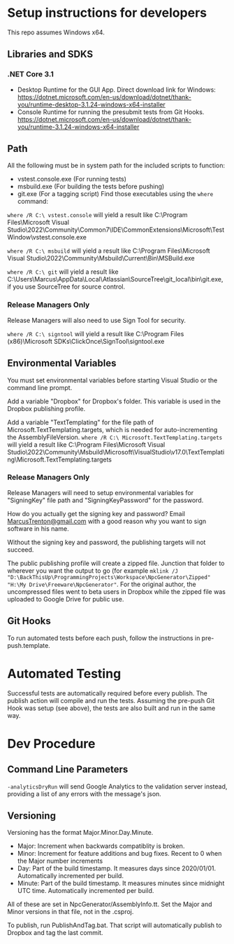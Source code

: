 # Setup instructions for developers

This repo assumes Windows x64.

## Libraries and SDKS

### .NET Core 3.1

* Desktop Runtime for the GUI App. Direct download link for Windows: https://dotnet.microsoft.com/en-us/download/dotnet/thank-you/runtime-desktop-3.1.24-windows-x64-installer
* Console Runtime for running the presubmit tests from Git Hooks. https://dotnet.microsoft.com/en-us/download/dotnet/thank-you/runtime-3.1.24-windows-x64-installer

## Path

All the following must be in system path for the included scripts to function:
* vstest.console.exe (For running tests)
* msbuild.exe	(For building the tests before pushing)
* git.exe (For a tagging script)
Find those executables using the `where` command:

`where /R C:\ vstest.console` will yield a result like C:\Program Files\Microsoft Visual Studio\2022\Community\Common7\IDE\CommonExtensions\Microsoft\TestWindow\vstest.console.exe

`where /R C:\ msbuild` will yield a result like C:\Program Files\Microsoft Visual Studio\2022\Community\Msbuild\Current\Bin\MSBuild.exe

`where /R C:\ git` will yield a result like C:\Users\Marcus\AppData\Local\Atlassian\SourceTree\git_local\bin\git.exe, if you use SourceTree for source control.

### Release Managers Only

Release Managers will also need to use Sign Tool for security.

`where /R C:\ signtool` will yield a result like C:\Program Files (x86)\Microsoft SDKs\ClickOnce\SignTool\signtool.exe

## Environmental Variables

You must set environmental variables before starting Visual Studio or the command line prompt.

Add a variable "Dropbox" for Dropbox's folder. This variable is used in the Dropbox publishing profile. 

Add a variable "TextTemplating" for the file path of Microsoft.TextTemplating.targets, which is needed for auto-incrementing the AssemblyFileVersion.
`where /R C:\ Microsoft.TextTemplating.targets` will yield a result like C:\Program Files\Microsoft Visual Studio\2022\Community\Msbuild\Microsoft\VisualStudio\v17.0\TextTemplating\Microsoft.TextTemplating.targets

### Release Managers Only

Release Managers will need to setup environmental variables for "SigningKey" file path and "SigningKeyPassword" for the password.

How do you actually get the signing key and password? Email MarcusTrenton@gmail.com with a good reason why you want to sign software in his name.

Without the signing key and password, the publishing targets will not succeed.

The public publishing profile will create a zipped file. Junction that folder to wherever you want the output to go (for example `mklink /J "D:\BackThisUp\ProgrammingProjects\Workspace\NpcGenerator\Zipped"  "H:\My Drive\Freeware\NpcGenerator"`. For the original author, the uncompressed files went to beta users in Dropbox while the zipped file was uploaded to Google Drive for public use.

## Git Hooks

To run automated tests before each push, follow the instructions in pre-push.template.

# Automated Testing

Successful tests are automatically required before every publish. The publish action will compile and run the tests. Assuming the pre-push Git Hook was setup (see above), the tests are also built and run in the same way.

# Dev Procedure

## Command Line Parameters
`-analyticsDryRun` will send Google Analytics to the validation server instead, providing a list of any errors with the message's json.

## Versioning

Versioning has the format Major.Minor.Day.Minute. 
- Major: Increment when backwards compatiblity is broken.
- Minor: Increment for feature additions and bug fixes. Recent to 0 when the Major number increments
- Day: Part of the build timestamp. It measures days since 2020/01/01. Automatically incremented per build.
- Minute: Part of the build timestamp. It measures minutes since midnight UTC time. Automatically incremented per build.

All of these are set in NpcGenerator/AssemblyInfo.tt. Set the Major and Minor versions in that file, not in the .csproj.

To publish, run PublishAndTag.bat. That script will automatically publish to Dropbox and tag the last commit.
